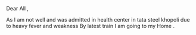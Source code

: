 Dear All ,

As I am not well and was admitted in health center in tata steel khopoli due to heavy fever and weakness
By latest train I am going to my Home .
